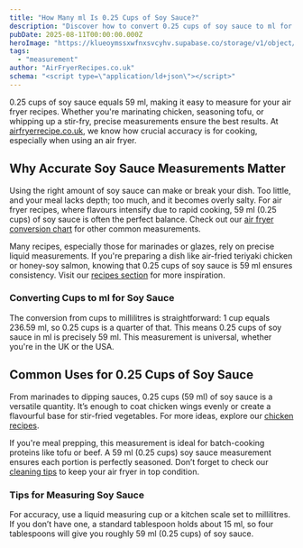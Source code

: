 ```yaml
---
title: "How Many ml Is 0.25 Cups of Soy Sauce?"
description: "Discover how to convert 0.25 cups of soy sauce to ml for perfect air fryer recipes. Get precise measurements and cooking tips here!"
pubDate: 2025-08-11T00:00:00.000Z
heroImage: "https://klueoymssxwfnxsvcyhv.supabase.co/storage/v1/object/public/md/how-many-ml-is-0-25-cups-of-soy-sauce-127fa94e.webp"
tags:
  - "measurement"
author: "AirFryerRecipes.co.uk"
schema: "<script type=\"application/ld+json\"></script>"
---
```


<p>0.25 cups of soy sauce equals 59 ml, making it easy to measure for your air fryer recipes. Whether you're marinating chicken, seasoning tofu, or whipping up a stir-fry, precise measurements ensure the best results. At <a href=https://www.airfryerrecipe.co.uk/>airfryerrecipe.co.uk</a>, we know how crucial accuracy is for cooking, especially when using an air fryer.</p>  

<h2>Why Accurate Soy Sauce Measurements Matter</h2>  
<p>Using the right amount of soy sauce can make or break your dish. Too little, and your meal lacks depth; too much, and it becomes overly salty. For air fryer recipes, where flavours intensify due to rapid cooking, 59 ml (0.25 cups) of soy sauce is often the perfect balance. Check out our <a href=https://www.airfryerrecipe.co.uk/air-fryer-conversion-chart>air fryer conversion chart</a> for other common measurements.</p>  

<p>Many recipes, especially those for marinades or glazes, rely on precise liquid measurements. If you're preparing a dish like air-fried teriyaki chicken or honey-soy salmon, knowing that 0.25 cups of soy sauce is 59 ml ensures consistency. Visit our <a href=https://www.airfryerrecipe.co.uk/recipes>recipes section</a> for more inspiration.</p>  

<h3>Converting Cups to ml for Soy Sauce</h3>  
<p>The conversion from cups to millilitres is straightforward: 1 cup equals 236.59 ml, so 0.25 cups is a quarter of that. This means 0.25 cups of soy sauce in ml is precisely 59 ml. This measurement is universal, whether you're in the UK or the USA.</p>  

<h2>Common Uses for 0.25 Cups of Soy Sauce</h2>  
<p>From marinades to dipping sauces, 0.25 cups (59 ml) of soy sauce is a versatile quantity. It’s enough to coat chicken wings evenly or create a flavourful base for stir-fried vegetables. For more ideas, explore our <a href=https://www.airfryerrecipe.co.uk/recipe-category/chicken>chicken recipes</a>.</p>  

<p>If you're meal prepping, this measurement is ideal for batch-cooking proteins like tofu or beef. A 59 ml (0.25 cups) soy sauce measurement ensures each portion is perfectly seasoned. Don’t forget to check our <a href=https://www.airfryerrecipe.co.uk/air-fryer-cleaner>cleaning tips</a> to keep your air fryer in top condition.</p>  

<h3>Tips for Measuring Soy Sauce</h3>  
<p>For accuracy, use a liquid measuring cup or a kitchen scale set to millilitres. If you don’t have one, a standard tablespoon holds about 15 ml, so four tablespoons will give you roughly 59 ml (0.25 cups) of soy sauce.</p>